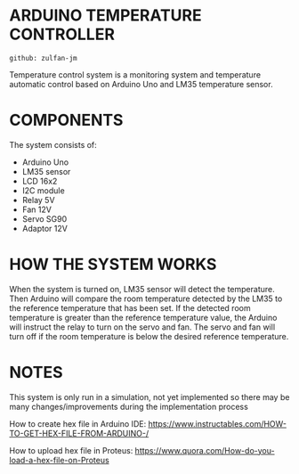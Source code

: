 # ARDUINO TEMPERATURE CONTROLLER
    github: zulfan-jm
Temperature control system is a monitoring system and temperature automatic control based on Arduino Uno and LM35 temperature sensor. 

# COMPONENTS
The system consists of:
   - Arduino Uno
   - LM35 sensor
   - LCD 16x2
   - I2C module
   - Relay 5V
   - Fan 12V
   - Servo SG90
   - Adaptor 12V

# HOW THE SYSTEM WORKS
When the system is turned on, LM35 sensor will detect the temperature. Then Arduino will compare the room temperature detected by the LM35 to the reference temperature that has been set. If the detected room temperature is greater than the reference temperature value, the Arduino will instruct the relay to turn on the servo and fan. The servo and fan will turn off if the room temperature is below the desired reference temperature.

# NOTES
This system is only run in a simulation, not yet implemented so there may be many changes/improvements during the implementation process

How to create hex file in Arduino IDE:
https://www.instructables.com/HOW-TO-GET-HEX-FILE-FROM-ARDUINO-/

How to upload hex file in Proteus:
https://www.quora.com/How-do-you-load-a-hex-file-on-Proteus
